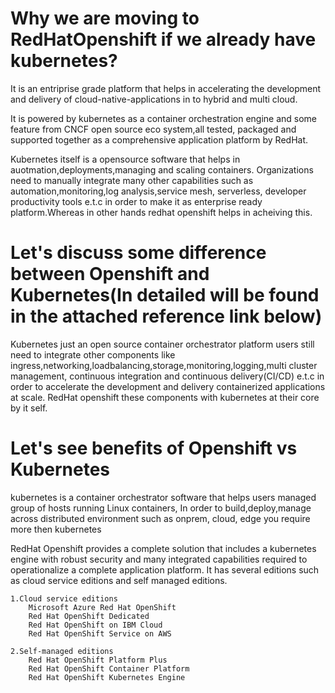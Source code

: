 # Why we are moving to RedHatOpenshift if we already have kubernetes?
It is an entriprise grade platform that helps in accelerating the development and delivery of cloud-native-applications in to hybrid and multi cloud.

It is powered by kubernetes as a container orchestration engine and some feature from CNCF open source eco system,all tested, packaged and supported together as a comprehensive application platform by RedHat.

Kubernetes itself is a opensource software that helps in auotmation,deployments,managing and scaling containers. Organizations need to manually integrate many other capabilities such as automation,monitoring,log analysis,service mesh, serverless, developer productivity tools e.t.c in order to make it as enterprise ready platform.Whereas in other hands redhat openshift helps in acheiving this.

# Let's discuss some difference between Openshift and Kubernetes(In detailed will be found in the attached reference link below)

Kubernetes just an open source container orchestrator platform users still need to integrate other components like ingress,networking,loadbalancing,storage,monitoring,logging,multi cluster management, continuous integration and continuous delivery(CI/CD) e.t.c in order to accelerate the development and delivery containerized applications at scale. RedHat openshift these components with kubernetes at their core by it self.

# Let's see benefits of Openshift vs Kubernetes

kubernetes is a container orchestrator software that helps users managed group of hosts running Linux containers, In order to build,deploy,manage across distributed environment such as onprem, cloud, edge you require more then kubernetes

RedHat Openshift provides a complete solution that includes a kubernetes engine with robust security and many integrated capabilities required to operationalize a complete application platform. It has several editions such as cloud service editions and self managed editions. 

    1.Cloud service editions
        Microsoft Azure Red Hat OpenShift
        Red Hat OpenShift Dedicated
        Red Hat OpenShift on IBM Cloud
        Red Hat OpenShift Service on AWS
        
    2.Self-managed editions
        Red Hat OpenShift Platform Plus
        Red Hat OpenShift Container Platform
        Red Hat OpenShift Kubernetes Engine
